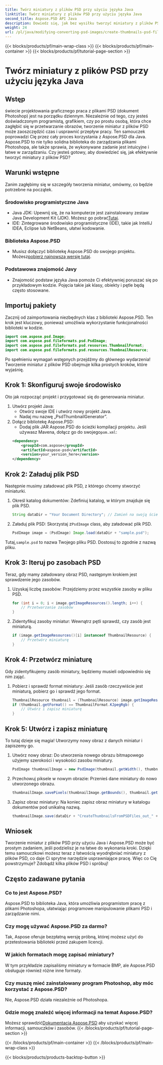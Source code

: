 ```yaml
---
title: Twórz miniatury z plików PSD przy użyciu języka Java
linktitle: Twórz miniatury z plików PSD przy użyciu języka Java
second_title: Aspose.PSD API Java
description: Dowiedz się, jak bez wysiłku tworzyć miniatury z plików PSD przy użyciu Java i Aspose.PSD. Postępuj zgodnie z naszym przewodnikiem krok po kroku, aby uzyskać płynne przetwarzanie obrazu.
weight: 24
url: /pl/java/modifying-converting-psd-images/create-thumbnails-psd-files/
---
```


{{< blocks/products/pf/main-wrap-class >}}
{{< blocks/products/pf/main-container >}}
{{< blocks/products/pf/tutorial-page-section >}}

# Twórz miniatury z plików PSD przy użyciu języka Java

## Wstęp
świecie projektowania graficznego praca z plikami PSD (dokument Photoshop) jest na porządku dziennym. Niezależnie od tego, czy jesteś doświadczonym programistą, grafikiem, czy po prostu osobą, która chce zagłębić się w przetwarzanie obrazów, tworzenie miniatur z plików PSD może zaoszczędzić czas i usprawnić przepływ pracy. Ten samouczek poprowadzi Cię przez cały proces korzystania z Aspose.PSD dla Java. Aspose.PSD to nie tylko solidna biblioteka do zarządzania plikami Photoshopa, ale także sprawia, że wykonywane zadanie jest intuicyjne i łatwe w zarządzaniu. Czy jesteś gotowy, aby dowiedzieć się, jak efektywnie tworzyć miniatury z plików PSD?
## Warunki wstępne
Zanim zagłębimy się w szczegóły tworzenia miniatur, omówmy, co będzie potrzebne na początek.
### Środowisko programistyczne Java
-  Java JDK: Upewnij się, że na komputerze jest zainstalowany zestaw Java Development Kit (JDK). Możesz go pobrać[Tutaj](https://www.oracle.com/java/technologies/javase-jdk11-downloads.html).
- IDE: Zintegrowane środowisko programistyczne (IDE), takie jak IntelliJ IDEA, Eclipse lub NetBeans, ułatwi kodowanie.
### Biblioteka Aspose.PSD
- Musisz dołączyć bibliotekę Aspose.PSD do swojego projektu. Możesz[pobierz najnowszą wersję tutaj](https://releases.aspose.com/psd/java/).
### Podstawowa znajomość Javy
- Znajomość podstaw języka Java pomoże Ci efektywniej poruszać się po przykładowym kodzie. Pojęcia takie jak klasy, obiekty i pętle będą często stosowane.
## Importuj pakiety
Zacznij od zaimportowania niezbędnych klas z biblioteki Aspose.PSD. Ten krok jest kluczowy, ponieważ umożliwia wykorzystanie funkcjonalności biblioteki w kodzie.
```java
import com.aspose.psd.Image;
import com.aspose.psd.fileformats.psd.PsdImage;
import com.aspose.psd.fileformats.psd.resources.ThumbnailFormat;
import com.aspose.psd.fileformats.psd.resources.ThumbnailResource;
```
Po spełnieniu wymagań wstępnych przejdźmy do głównego wydarzenia! Tworzenie miniatur z plików PSD obejmuje kilka prostych kroków, które wyjaśnię.
## Krok 1: Skonfiguruj swoje środowisko
Oto jak rozpocząć projekt i przygotować się do generowania miniatur.
1. Utwórz projekt Java:
   - Otwórz swoje IDE i utwórz nowy projekt Java.
   - Nadaj mu nazwę „PsdThumbnailGenerator”.
2. Dołącz bibliotekę Aspose.PSD:
   -  Dodaj plik JAR Aspose.PSD do ścieżki kompilacji projektu. Jeśli używasz Mavena, dołącz go do swojego`pom.xml`:
     ```xml
     <dependency>
         <groupId>com.aspose</groupId>
         <artifactId>aspose-psd</artifactId>
         <version>your_version_here</version>
     </dependency>
     ```
## Krok 2: Załaduj plik PSD
Następnie musimy załadować plik PSD, z którego chcemy stworzyć miniaturki. 
1. Określ katalog dokumentów:
   Zdefiniuj katalog, w którym znajduje się plik PSD.
   ```java
   String dataDir = "Your Document Directory"; // Zamień na swoją ścieżkę
   ```
2. Załaduj plik PSD:
    Skorzystaj z`PsdImage` class, aby załadować plik PSD.
   ```java
   PsdImage image = (PsdImage) Image.load(dataDir + "sample.psd");
   ```
 Tutaj,`sample.psd` to nazwa Twojego pliku PSD. Dostosuj to zgodnie z nazwą pliku.
## Krok 3: Iteruj po zasobach PSD
Teraz, gdy mamy załadowany obraz PSD, następnym krokiem jest sprawdzenie jego zasobów.
1. Uzyskaj liczbę zasobów:
   Przejdziemy przez wszystkie zasoby w pliku PSD.
   ```java
   for (int i = 0; i < image.getImageResources().length; i++) {
       // Przetwarzanie zasobów
   }
   ```
   
2. Zidentyfikuj zasoby miniatur:
   Wewnątrz pętli sprawdź, czy zasób jest miniaturą.
   ```java
   if (image.getImageResources()[i] instanceof ThumbnailResource) {
       // Przetwórz miniaturę
   }
   ```
## Krok 4: Przetwórz miniaturę
Gdy zidentyfikujemy zasób miniatury, będziemy musieli odpowiednio się nim zająć.
1. Pobierz i sprawdź format miniatury:
   Jeśli zasób rzeczywiście jest miniaturą, pobierz go i sprawdź jego format.
   ```java
   ThumbnailResource thumbnail = (ThumbnailResource) image.getImageResources()[i];
   if (thumbnail.getFormat() == ThumbnailFormat.KJpegRgb) {
       // Utwórz i zapisz miniaturę
   }
   ```
## Krok 5: Utwórz i zapisz miniaturę
To tutaj dzieje się magia! Utworzymy nowy obraz z danych miniatur i zapiszemy go.
1. Utwórz nowy obraz:
   Do utworzenia nowego obrazu bitmapowego użyjemy szerokości i wysokości zasobu miniatury.
   ```java
   PsdImage thumbnailImage = new PsdImage(thumbnail.getWidth(), thumbnail.getHeight());
   ```
2. Przechowuj piksele w nowym obrazie:
   Przenieś dane miniatury do nowo utworzonego obrazu.
   ```java
   thumbnailImage.savePixels(thumbnailImage.getBounds(), thumbnail.getThumbnailData());
   ```
3. Zapisz obraz miniatury:
   Na koniec zapisz obraz miniatury w katalogu dokumentów pod unikalną nazwą.
   ```java
   thumbnailImage.save(dataDir + "CreateThumbnailsFromPSDFiles_out_" + i + ".bmp");
   ```

## Wniosek
Tworzenie miniatur z plików PSD przy użyciu Java i Aspose.PSD może być prostym zadaniem, jeśli podzielisz je na łatwe do wykonania kroki. Dzięki temu samouczkowi możesz teraz z łatwością wyodrębniać miniatury z plików PSD, co daje Ci sprytne narzędzie usprawniające pracę. Więc co Cię powstrzymuje? Zdobądź kilka plików PSD i spróbuj!
## Często zadawane pytania
### Co to jest Aspose.PSD?
Aspose.PSD to biblioteka Java, która umożliwia programistom pracę z plikami Photoshopa, ułatwiając programowe manipulowanie plikami PSD i zarządzanie nimi.
### Czy mogę używać Aspose.PSD za darmo?
Tak, Aspose oferuje bezpłatną wersję próbną, której możesz użyć do przetestowania biblioteki przed zakupem licencji.
### W jakich formatach mogę zapisać miniatury?
W tym przykładzie zapisaliśmy miniatury w formacie BMP, ale Aspose.PSD obsługuje również różne inne formaty.
### Czy muszę mieć zainstalowany program Photoshop, aby móc korzystać z Aspose.PSD?
Nie, Aspose.PSD działa niezależnie od Photoshopa.
### Gdzie mogę znaleźć więcej informacji na temat Aspose.PSD?
 Możesz sprawdzić[Dokumentacja Aspose.PSD](https://reference.aspose.com/psd/java/) aby uzyskać więcej informacji, samouczków i zasobów.
{{< /blocks/products/pf/tutorial-page-section >}}

{{< /blocks/products/pf/main-container >}}
{{< /blocks/products/pf/main-wrap-class >}}

{{< blocks/products/products-backtop-button >}}
